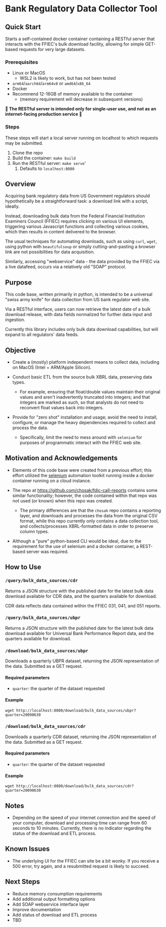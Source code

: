 # Bank Regulatory Data Collector Tool

## Quick Start

Starts a self-contained docker container containing a RESTful server that interacts with the FFIEC's bulk download facility, allowing for simple GET-based requests for very large datasets.

### Prerequisites
- Linux or MacOS
  - WSL2 is likely to work, but has not been tested
- `arm64`/`aarch64`/`arm64v8` or `amd64`/`x86_64`
- Docker
- Recommend 12-16GB of memory available to the container
  - (memory requirement will decrease in subsequent versions)

__🚨 The RESTful server is intended only for single-user use, and not as an internet-facing production service 🚨__

### Steps

These steps will start a local server running on localhost to which requests may be submitted.

1. Clone the repo
2. Build the container: `make build`
3. Run the RESTful server: `make serve`'
   1. Defaults to `localhost:8080`

## Overview

Acquiring bank regulatory data from US Government regulators should hypothetically be a straightforward task: a download link with a script, ideally.

Instead, downloading bulk data from the Federal Financial Institution Examiners Council (FFIEC) requires clicking on various UI elements, triggering various Javascript functions and collecting various cookies, which then results in content delivered to the browser.

The usual techniques for automating downloads, such as using `curl`, `wget`, using python with `beautifulsoup` or simply cutting-and-pasting a browser link are not possibilities for data acquisition.

Similarly, accessing "webservice" data - the data provided by the FFIEC via a live datafeed, occurs via a relatively old "SOAP" protocol.

## Purpose

This code base, written primarily in python, is intended to be a universal "swiss army knife" for data collection from US bank regulator web site.

Via a RESTful interface, users can now retrieve the latest date of a bulk download release, with data fields normalized for further data input and ingestion.

Currently this library includes only bulk data download capabilities, but will expand to all regulators' data feeds.

## Objective

- Create a (mostly) platform independent means to collect data, including on MacOS (Intel + ARM/Apple Silicon).

- Conduct basic ETL from the source bulk XBRL data, preserving data types.
  - For example, ensuring that float/double values maintain their original values and aren't inadvertently truncated into integers; and that integers are marked as such, so that analysts do not need to reconvert float values back into integers.

- Provide for "zero shot" installation and usage; avoid the need to install, configure, or manage the heavy dependencies required to collect and process the data.
  - Specifically, limit the need to mess around with `selenium` for purposes of programmatic interact with the FFIEC web site.

## Motivation and Acknowledgements

- Elements of this code base were created from a previous effort; this effort utilized the [selenium](https://www.selenium.dev) automation toolkit running inside a docker container running on a cloud instance.

- The repo at  https://github.com/chosak/fdic-call-reports contains some similar functionality; however, the code contained within that repo was not used (or known) when this repo was created.
  - The primary differences are that the `chosak` repo contains a reporting layer, and downloads and processes the data from the original CSV format, while this repo currently only contains a data collection tool, and collects/processes XBRL-formatted data in order to preserve column types.
- Although a "pure" python-based CLI would be ideal, due to the requirement for the use of selenium and a docker container, a REST-based server was required.


## How to Use

### `/query/bulk_data_sources/cdr`
Returns a JSON structure with the published date for the latest bulk data download available for CDR data, and the quarters available for download.

CDR data reflects data contained within the FFIEC 031, 041, and 051 reports.

### `/query/bulk_data_sources/ubpr`
Returns a JSON structure with the published date for the latest bulk data download available for Universal Bank Performance Report data, and the quarters available for download.

### `/download/bulk_data_sources/ubpr`

Downloads a quarterly UBPR dataset, returning the JSON representation of the data. Submitted as a GET request.

#### Required parameters

- `quarter`: the quarter of the dataset requested

#### Example

```
wget http://localhost:8080/download/bulk_data_sources/ubpr?quarter=20090630
```


### `/download/bulk_data_sources/cdr`

Downloads a quarterly CDR dataset, returning the JSON representation of the data. Submitted as a GET request.

#### Required parameters

- `quarter`: the quarter of the dataset requested

#### Example

```
wget http://localhost:8080/download/bulk_data_sources/cdr?quarter=20090630
```

## Notes
- Depending on the speed of your internet connection and the speed of your computer, download and processing time can range from 60 seconds to 10 minutes. Currently, there is no indicator regarding the status of the download and ETL process.

## Known Issues
- The underlying UI for the FFIEC can site be a bit wonky. If you receive a 500 error, try again, and a resubmitted request is likely to succeed.

## Next Steps
- Reduce memory consumption requirements
- Add additional output formatting options
- Add SOAP webservice interface layer
- Improve documentation
- Add status of download and ETL process
- TBD